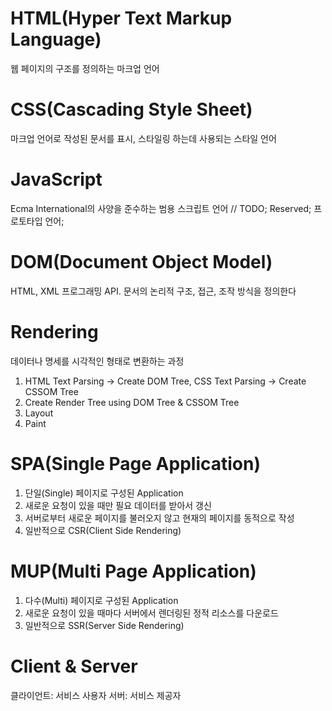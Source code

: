 # HTML(Hyper Text Markup Language)
웹 페이지의 구조를 정의하는 마크업 언어  

# CSS(Cascading Style Sheet)
마크업 언어로 작성된 문서를 표시, 스타일링 하는데 사용되는 스타일 언어

# JavaScript
Ecma International의 사양을 준수하는 범용 스크립트 언어  // TODO; Reserved;  프로토타입 언어;

# DOM(Document Object Model)
HTML, XML 프로그래밍 API. 문서의 논리적 구조, 접근, 조작 방식을 정의한다  

# Rendering  
데이터나 명세를 시각적인 형태로 변환하는 과정  

1. HTML Text Parsing -> Create DOM Tree, CSS Text Parsing -> Create CSSOM Tree
2. Create Render Tree using DOM Tree & CSSOM Tree
3. Layout
4. Paint

# SPA(Single Page Application)
1. 단일(Single) 페이지로 구성된 Application
2. 새로운 요청이 있을 때만 필요 데이터를 받아서 갱신
3. 서버로부터 새로운 페이지를 불러오지 않고 현재의 페이지를 동적으로 작성
4. 일반적으로 CSR(Client Side Rendering)

# MUP(Multi Page Application)
1. 다수(Multi) 페이지로 구성된 Application
2. 새로운 요청이 있을 때마다 서버에서 렌더링된 정적 리소스를 다운로드
3. 일반적으로 SSR(Server Side Rendering)

# Client & Server
클라이언트: 서비스 사용자
서버: 서비스 제공자
